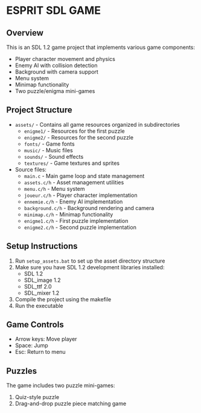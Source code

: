 # ESPRIT SDL GAME

## Overview
This is an SDL 1.2 game project that implements various game components:
- Player character movement and physics
- Enemy AI with collision detection
- Background with camera support
- Menu system
- Minimap functionality
- Two puzzle/enigma mini-games

## Project Structure
- `assets/` - Contains all game resources organized in subdirectories
  - `enigme1/` - Resources for the first puzzle
  - `enigme2/` - Resources for the second puzzle
  - `fonts/` - Game fonts
  - `music/` - Music files
  - `sounds/` - Sound effects
  - `textures/` - Game textures and sprites
- Source files:
  - `main.c` - Main game loop and state management
  - `assets.c/h` - Asset management utilities
  - `menu.c/h` - Menu system
  - `joueur.c/h` - Player character implementation
  - `ennemie.c/h` - Enemy AI implementation
  - `background.c/h` - Background rendering and camera
  - `minimap.c/h` - Minimap functionality
  - `enigme1.c/h` - First puzzle implementation
  - `enigme2.c/h` - Second puzzle implementation

## Setup Instructions
1. Run `setup_assets.bat` to set up the asset directory structure
2. Make sure you have SDL 1.2 development libraries installed:
   - SDL 1.2
   - SDL_image 1.2
   - SDL_ttf 2.0
   - SDL_mixer 1.2
3. Compile the project using the makefile
4. Run the executable

## Game Controls
- Arrow keys: Move player
- Space: Jump
- Esc: Return to menu

## Puzzles
The game includes two puzzle mini-games:
1. Quiz-style puzzle
2. Drag-and-drop puzzle piece matching game